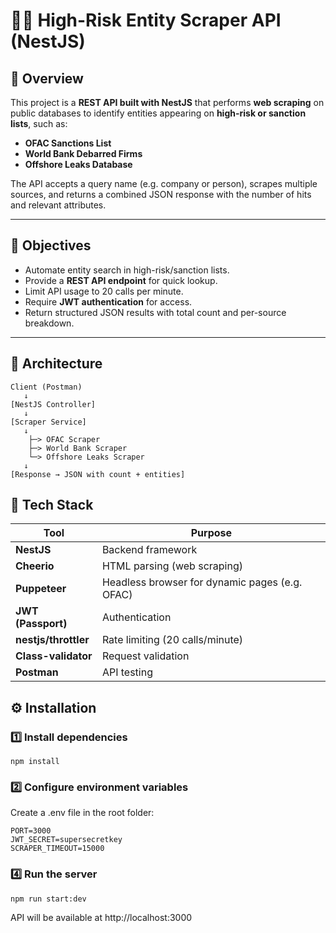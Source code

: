 # 🕵️‍♂️ High-Risk Entity Scraper API (NestJS)

## 📘 Overview

This project is a **REST API built with NestJS** that performs **web scraping** on public databases to identify entities appearing on **high-risk or sanction lists**, such as:

- **OFAC Sanctions List**
- **World Bank Debarred Firms**
- **Offshore Leaks Database**

The API accepts a query name (e.g. company or person), scrapes multiple sources, and returns a combined JSON response with the number of hits and relevant attributes.

---

## 🚀 Objectives

- Automate entity search in high-risk/sanction lists.
- Provide a **REST API endpoint** for quick lookup.
- Limit API usage to 20 calls per minute.
- Require **JWT authentication** for access.
- Return structured JSON results with total count and per-source breakdown.

---

## 🧩 Architecture

```text
Client (Postman)
   ↓
[NestJS Controller]
   ↓
[Scraper Service]
   ↓
    ├─> OFAC Scraper
    ├─> World Bank Scraper
    └─> Offshore Leaks Scraper
   ↓
[Response → JSON with count + entities]
```

## 🧰 Tech Stack

| Tool                 | Purpose                                        |
| -------------------- | ---------------------------------------------- |
| **NestJS**           | Backend framework                              |
| **Cheerio**          | HTML parsing (web scraping)                    |
| **Puppeteer**        | Headless browser for dynamic pages (e.g. OFAC) |
| **JWT (Passport)**   | Authentication                                 |
| **nestjs/throttler** | Rate limiting (20 calls/minute)                |
| **Class-validator**  | Request validation                             |
| **Postman**          | API testing                                    |

## ⚙️ Installation 
### 1️⃣ Install dependencies
    npm install

### 2️⃣ Configure environment variables
Create a .env file in the root folder:

    PORT=3000
    JWT_SECRET=supersecretkey
    SCRAPER_TIMEOUT=15000

### 4️⃣ Run the server
    npm run start:dev
API will be available at http://localhost:3000